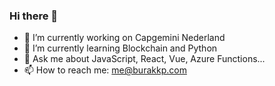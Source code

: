 ### Hi there 👋

- 🔭 I’m currently working on Capgemini Nederland
- 🌱 I’m currently learning Blockchain and Python
- 💬 Ask me about JavaScript, React, Vue, Azure Functions...
- 📫 How to reach me: me@burakkp.com

<!--
**burakkp/burakkp** is a ✨ _special_ ✨ repository because its `README.md` (this file) appears on your GitHub profile.

Here are some ideas to get you started:

- 🔭 I’m currently working on Capgemini Nederland
- 🌱 I’m currently learning Blockchain and Python
- 💬 Ask me about JavaScript, React, Vue, Azure Functions...
- 📫 How to reach me: me@burakkp.com
- 😄 Pronouns: ...
- ⚡ Fun fact: ...
-->
